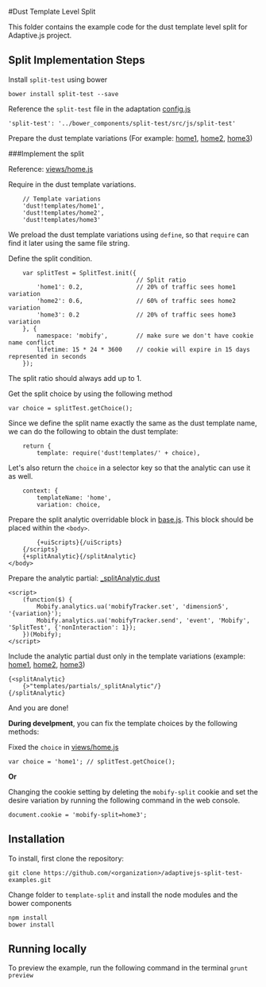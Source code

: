 #Dust Template Level Split

This folder contains the example code for the dust template level split for Adaptive.js project.

## Split Implementation Steps

Install `split-test` using bower

```
bower install split-test --save
```
Reference the `split-test` file in the adaptation [config.js](adaptation/config.js#L12)

```
'split-test': '../bower_components/split-test/src/js/split-test'
```

Prepare the dust template variations (For example: [home1](adaptation/templates/home1.dust#L4), [home2](adaptation/templates/home2.dust#L4), [home3](adaptation/templates/home3.dust#L4))

###Implement the split

Reference: [views/home.js](adaptation/views/home.js)

Require in the dust template variations.

```
    // Template variations
    'dust!templates/home1',
    'dust!templates/home2',
    'dust!templates/home3'
```
We preload the dust template variations using `define`, so that `require` can find it later using the same file string.

Define the split condition.

```
	var splitTest = SplitTest.init({
		 							// Split ratio
        'home1': 0.2,               // 20% of traffic sees home1 variation
        'home2': 0.6,               // 60% of traffic sees home2 variation
        'home3': 0.2                // 20% of traffic sees home3 variation
    }, {
        namespace: 'mobify',        // make sure we don't have cookie name conflict
        lifetime: 15 * 24 * 3600    // cookie will expire in 15 days represented in seconds
    });
```
The split ratio should always add up to 1.

Get the split choice by using the following method

```
var choice = splitTest.getChoice();
```
Since we define the split name exactly the same as the dust template name, we can do the following to obtain the dust template:

```
    return {
        template: require('dust!templates/' + choice),
```
Let's also return the `choice` in a selector key so that the analytic can use it as well.

```
	context: {
		templateName: 'home',
		variation: choice,
```

Prepare the split analytic overridable block in [base.js](adaptation/templates/base.dust). This block should be placed within the `<body>`.

```
        {+uiScripts}{/uiScripts}
    {/scripts}
    {+splitAnalytic}{/splitAnalytic}
</body>
```
Prepare the analytic partial: [_splitAnalytic.dust](adaptation/templates/partials/_splitAnalytic.dust)

```
<script>
    (function($) {
        Mobify.analytics.ua('mobifyTracker.set', 'dimension5', '{variation}');
        Mobify.analytics.ua('mobifyTracker.send', 'event', 'Mobify', 'SplitTest', {'nonInteraction': 1});
    })(Mobify);
</script>
```
Include the analytic partial dust only in the template variations (example: [home1](adaptation/templates/home1.dust), [home2](adaptation/templates/home2.dust), [home3](adaptation/templates/home3.dust))

```
{<splitAnalytic}
    {>"templates/partials/_splitAnalytic"/}
{/splitAnalytic}
```

And you are done!

**During develpment**, you can fix the template choices by the following methods:

Fixed the `choice` in [views/home.js](adaptation/views/home.js#L21)

```
var choice = 'home1'; // splitTest.getChoice();
```
**Or**

Changing the cookie setting by deleting the `mobify-split` cookie and set the desire variation by running the following command in the web console.
```
document.cookie = 'mobify-split=home3';
```


## Installation

To install, first clone the repository:

```
git clone https://github.com/<organization>/adaptivejs-split-test-examples.git
```
Change folder to `template-split` and install the node modules and the bower components
```
npm install
bower install
```

## Running locally

To preview the example, run the following command in the terminal
```grunt preview```